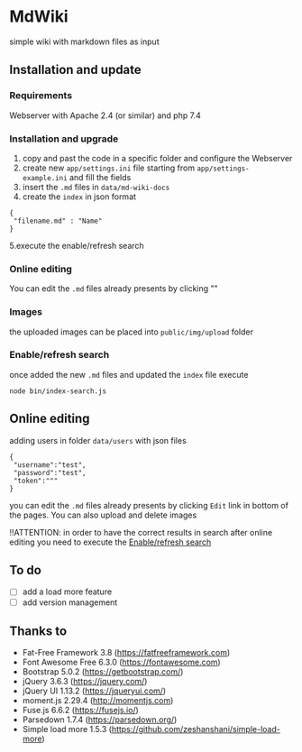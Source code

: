 # MdWiki
simple wiki with markdown files as input

## Installation and update

### Requirements
Webserver with Apache 2.4 (or similar) and php 7.4

### Installation and upgrade
1. copy and past the code in a specific folder and configure the Webserver
2. create new `app/settings.ini` file starting from `app/settings-example.ini` and fill the fields
3. insert the `.md` files in `data/md-wiki-docs`
4. create the `index` in json format
```
{
 "filename.md" : "Name"
}
```
5.execute the enable/refresh search

### Online editing
You can edit the `.md` files already presents by clicking ""

### Images
the uploaded images can be placed into `public/img/upload` folder

### Enable/refresh search
once added the new `.md` files and updated the `index` file execute
```
node bin/index-search.js
```

## Online editing
adding users in folder `data/users` with json files
```
{
 "username":"test",
 "password":"test",
 "token":"""
}
```
you can edit the `.md` files already presents by clicking `Edit` link in bottom of the pages. You can also upload and delete images

!!ATTENTION: in order to have the correct results in search after online editing you need to execute the [Enable/refresh search](#Enable/refresh-search)

## To do
- [ ] add a load more feature
- [ ] add version management

## Thanks to
- Fat-Free Framework 3.8 (https://fatfreeframework.com)
- Font Awesome Free 6.3.0 (https://fontawesome.com)
- Bootstrap 5.0.2 (https://getbootstrap.com/)
- jQuery 3.6.3 (https://jquery.com/)
- jQuery UI 1.13.2 (https://jqueryui.com/)
- moment.js 2.29.4 (http://momentjs.com)
- Fuse.js 6.6.2 (https://fusejs.io/)
- Parsedown 1.7.4 (https://parsedown.org/)
- Simple load more 1.5.3 (https://github.com/zeshanshani/simple-load-more)